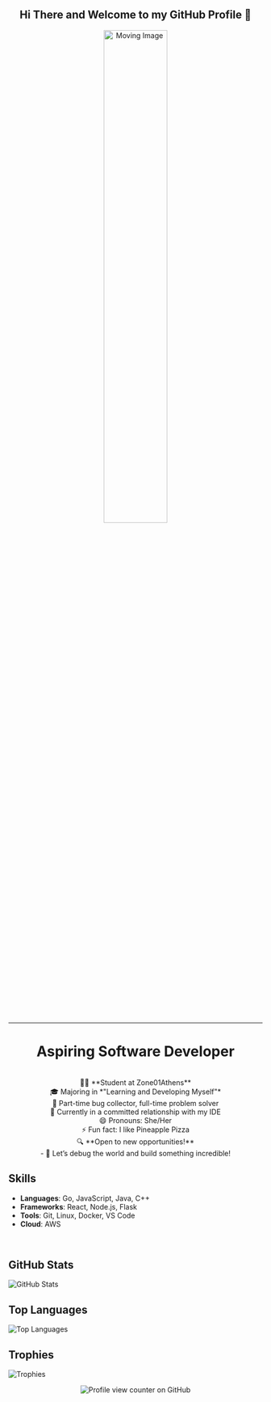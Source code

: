 <div align="center">
  <h2>Hi There and Welcome to my GitHub Profile 👋</h2>
</div>

<div align="center">
  <img src="https://warpdoor.com/content/images/2020/05/ezgif-3-83c95d3d11cd.gif" alt="Moving Image" width="50%">
</div>


---

<div align="center">
  <h1>Aspiring Software Developer</h1>
</div>

<br>

<div align="center">
👨‍💻 **Student at Zone01Athens**  <br>
🎓 Majoring in *"Learning and Developing Myself"* <br>
🐛 Part-time bug collector, full-time problem solver <br>
🚀 Currently in a committed relationship with my IDE <br>
😄 Pronouns: She/Her <br>
⚡ Fun fact: I like Pineapple Pizza <br>
🔍 **Open to new opportunities!**  <br>
   - 💼 Let’s debug the world and build something incredible!  
</div>

## Skills
- **Languages**: Go, JavaScript, Java, C++
- **Frameworks**: React, Node.js, Flask
- **Tools**: Git, Linux, Docker, VS Code
- **Cloud**: AWS

<br>

## GitHub Stats
![GitHub Stats](https://github-readme-stats.vercel.app/api?username=RamGeo&show_icons=true&theme=radical)

## Top Languages
![Top Languages](https://github-readme-stats.vercel.app/api/top-langs/?username=RamGeo&layout=compact&theme=radical)

## Trophies
![Trophies](https://github-profile-trophy.vercel.app/?username=RamGeo&theme=onedark)

<div align="center">
  <img src="https://komarev.com/ghpvc/?username=RamGeo" alt="Profile view counter on GitHub">
</div>




